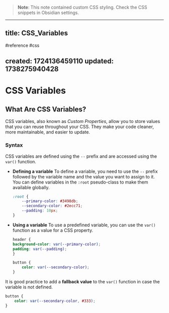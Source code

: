 
> **Note**: This note contained custom CSS styling. Check the CSS snippets in Obsidian settings.

---
title: CSS_Variables
---

#reference #css

created: 1724136459110
updated: 1738275940428
---


<!--#region styles-->

<!--#endregion-->

# CSS Variables

## What Are CSS Variables?

CSS variables, also known as _Custom Properties_, allow you to store values that you can reuse throughout your CSS. They make your code cleaner, more maintainable, and easier to update.

### Syntax

CSS variables are defined using the `--` prefix and are accessed using the `var()` function.

-   <b>Defining a variable</b>
    To define a variable, you need to use the `--` prefix followed by the variable name and the value you want to assign to it. You can define variables in the `:root` pseudo-class to make them available globally.

    ```css
    :root {
        --primary-color: #3498db;
        --secondary-color: #2ecc71;
        --padding: 10px;
    }
    ```

-   <b>Using a variable</b>
    To use a predefined variable, you can use the `var()` function as a value for a CSS property.

    ```CSS
    header {
    background-color: var(--primary-color);
    padding: var(--padding);
    }
    ```

    ```CSS
    button {
        color: var(--secondary-color);
    }
    ```

It is good practice to add a <b>fallback value</b> to the `var()` function in case the variable is not defined.

```CSS
button {
    color: var(--secondary-color, #333);
}
```
